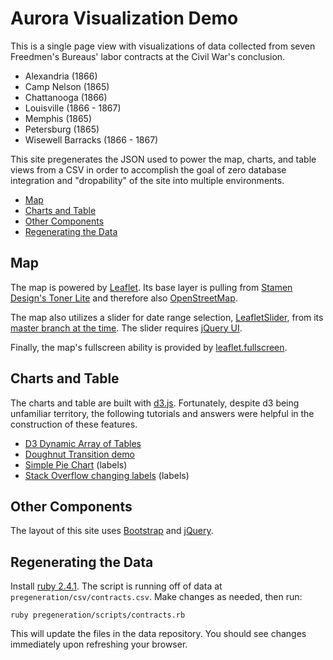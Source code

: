 # Aurora Visualization Demo

This is a single page view with visualizations of data collected from seven Freedmen's Bureaus' labor contracts at the Civil War's conclusion.

- Alexandria (1866)
- Camp Nelson (1865)
- Chattanooga (1866)
- Louisville (1866 - 1867)
- Memphis (1865)
- Petersburg (1865)
- Wisewell Barracks (1866 - 1867)

This site pregenerates the JSON used to power the map, charts, and table views from a CSV in order to accomplish the goal of zero database integration and "dropability" of the site into multiple environments.

- [Map](#map)
- [Charts and Table](#charts-and-table)
- [Other Components](#other-components)
- [Regenerating the Data](#regenerating-the-data)

## Map

The map is powered by [Leaflet](http://leafletjs.com/).  Its base layer is pulling from [Stamen Design's Toner Lite](http://maps.stamen.com/toner-lite/#12/37.7706/-122.3782) and therefore also [OpenStreetMap](http://openstreetmap.org/).

The map also utilizes a slider for date range selection, [LeafletSlider](https://github.com/dwilhelm89/LeafletSlider), from its [master branch at the time](https://github.com/dwilhelm89/LeafletSlider/commit/9b01d11fce5d6a4b2dd71f8a85f941091897799c).  The slider requires [jQuery UI](https://jqueryui.com/).

Finally, the map's fullscreen ability is provided by [leaflet.fullscreen](https://github.com/brunob/leaflet.fullscreen).

## Charts and Table

The charts and table are built with [d3.js](https://d3js.org/).  Fortunately, despite d3 being unfamiliar territory, the following tutorials and answers were helpful in the construction of these features.

- [D3 Dynamic Array of Tables](https://bl.ocks.org/boeric/e16ad218bc241dfd2d6e)
- [Doughnut Transition demo](http://ninjapixel.io/StackOverflow/doughnutTransition.html)
- [Simple Pie Chart](http://bl.ocks.org/enjalot/1203641) (labels)
- [Stack Overflow changing labels](https://stackoverflow.com/a/21844448/4154134) (labels)

## Other Components

The layout of this site uses [Bootstrap](http://getbootstrap.com/) and [jQuery](https://jquery.com/).

## Regenerating the Data

Install [ruby 2.4.1](https://www.ruby-lang.org/en/downloads/).  The script is running off of data at `pregeneration/csv/contracts.csv`.  Make changes as needed, then run:

```
ruby pregeneration/scripts/contracts.rb
```

This will update the files in the data repository.  You should see changes immediately upon refreshing your browser.
